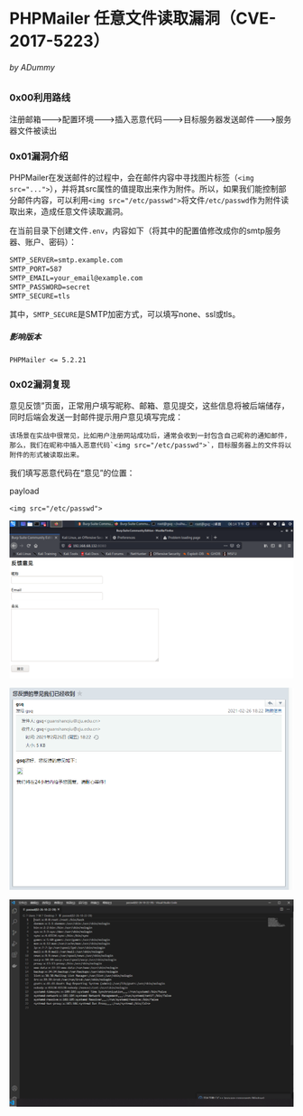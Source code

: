 # PHPMailer 任意文件读取漏洞（CVE-2017-5223）

###### by ADummy

### 0x00利用路线

​			注册邮箱--->配置环境--->插入恶意代码--->目标服务器发送邮件--->服务器文件被读出

### 0x01漏洞介绍			

​			PHPMailer在发送邮件的过程中，会在邮件内容中寻找图片标签（`<img src="...">`），并将其src属性的值提取出来作为附件。所以，如果我们能控制部分邮件内容，可以利用`<img src="/etc/passwd">`将文件`/etc/passwd`作为附件读取出来，造成任意文件读取漏洞。

在当前目录下创建文件`.env`，内容如下（将其中的配置值修改成你的smtp服务器、账户、密码）：

```
SMTP_SERVER=smtp.example.com
SMTP_PORT=587
SMTP_EMAIL=your_email@example.com
SMTP_PASSWORD=secret
SMTP_SECURE=tls
```

其中，`SMTP_SECURE`是SMTP加密方式，可以填写none、ssl或tls。

##### 影响版本

```
PHPMailer <= 5.2.21
```

### 0x02漏洞复现

意见反馈”页面，正常用户填写昵称、邮箱、意见提交，这些信息将被后端储存，同时后端会发送一封邮件提示用户意见填写完成：

```
该场景在实战中很常见，比如用户注册网站成功后，通常会收到一封包含自己昵称的通知邮件，那么，我们在昵称中插入恶意代码`<img src="/etc/passwd">`，目标服务器上的文件将以附件的形式被读取出来。
```

我们填写恶意代码在“意见”的位置：

payload

```
<img src="/etc/passwd">
```

![PHPMailer_任意文件读取漏洞_1](https://github.com/ADummmy/vulhub_Writeup/blob/main/src/PHPMailer_任意文件读取漏洞_1.jpg)

![PHPMailer_任意文件读取漏洞_2](https://github.com/ADummmy/vulhub_Writeup/blob/main/src/PHPMailer_任意文件读取漏洞_2.jpg)



![PHPMailer_任意文件读取漏洞_3](https://github.com/ADummmy/vulhub_Writeup/blob/main/src/PHPMailer_任意文件读取漏洞_3.jpg)

